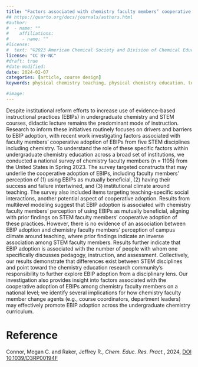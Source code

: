 ```yaml
---
title: "Factors associated with chemistry faculty members’ cooperative adoption of evidence-based instructional practices: results from a national survey"
## https://quarto.org/docs/journals/authors.html
#author:
#  - name: ""
#    affiliations:
#     - name: ""
#license:
#  text: "©2023 American Chemical Society and Division of Chemical Education, Inc."
license: "CC BY-NC"
#draft: true
#date-modified:
date: 2024-02-07
categories: [article, course design]
keywords: physical chemistry teaching, physical chemistry education, teaching resources

#image: 
---
```


Despite institutional reform efforts to increase use of evidence-based instructional practices (EBIPs) in undergraduate chemistry and STEM courses, didactic lecture remains the predominant mode of instruction. Research to inform these initiatives routinely focuses on drivers and barriers to EBIP adoption, with recent work investigating factors associated with faculty members’ cooperative adoption of EBIPs from five STEM disciplines including chemistry. To understand the role of these specific factors within undergraduate chemistry education across a broad set of institutions, we conducted a national survey of chemistry faculty members (n = 1105) from the United States in Spring 2023. The survey targeted constructs that may underlie the cooperative adoption of EBIPs, including faculty members’ perception of (1) using EBIPs as mutually beneficial, (2) having their success and failure intertwined, and (3) institutional climate around teaching. The survey also included items targeting teaching-specific social interactions, another potential aspect of cooperative adoption. Results from multilevel modeling suggest that EBIP adoption is associated with chemistry faculty members’ perception of using EBIPs as mutually beneficial, aligning with prior findings on STEM faculty members’ cooperative adoption of these practices. However, there is no evidence of an association between EBIP adoption and chemistry faculty members’ perception of campus climate around teaching, where prior findings indicate an inverse association among STEM faculty members. Results further indicate that EBIP adoption is associated with the number of people with whom one specifically discusses pedagogy, instruction, and assessment. Collectively, our results demonstrate that differences exist between STEM disciplines and point toward the chemistry education research community&rsquo;s responsibility to further explore EBIP adoption from a disciplinary lens. Our investigation also provides insight into factors associated with the cooperative adoption of EBIPs among chemistry faculty members on a national level; we identify several implications for how chemistry faculty member change agents (e.g., course coordinators, department leaders) may effectively promote EBIP adoption across the undergraduate chemistry curriculum.


# Reference

Connor, Megan C. and Raker, Jeffrey R., *Chem. Educ. Res. Pract.*, 2024, [DOI 10.1039/D3RP00194F](http://dx.doi.org/10.1039/D3RP00194F)

